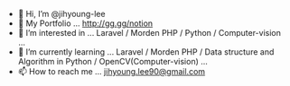 - 👋 Hi, I’m @jihyoung-lee
- 📑 My Portfolio ... http://gg.gg/notion
- 👀 I’m interested in ...  Laravel / Morden PHP / Python  / Computer-vision ...
- 🌱 I’m currently learning ... Laravel /  Morden PHP / Data structure and Algorithm in Python / OpenCV(Computer-vision) ...
- 📫 How to reach me ... jihyoung.lee90@gmail.com

<!---
jihyoung-lee/jihyoung-lee is a ✨ special ✨ repository because its `README.md` (this file) appears on your GitHub profile.
You can click the Preview link to take a look at your changes.
--->

